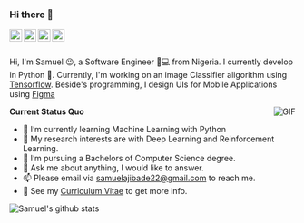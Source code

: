 ### Hi there 👋

<a href="https://www.twitter.com/ajibs_baba">
  <img align="left" alt="Wechat" width="22px" src="https://cdn.jsdelivr.net/npm/simple-icons@3.1.0/icons/twittter.svg" />
</a>
<a href="https://www.linkedin.com/in/ajibsbaba/">
  <img align="left" alt="LinkedIn" width="22px" src="https://cdn.jsdelivr.net/npm/simple-icons@3.1.0/icons/linkedin.svg" />
</a>
<a href="samuelajibade22@gmail.com">
  <img align="left" alt="'Gmail" width="22px" src="https://cdn.jsdelivr.net/npm/simple-icons@3.1.0/icons/gmail.svg" />
</a>
<a href="https://www.kaggle.com/ajibsbaba">
  <img align="left" alt="Kaggle" width="22px" src="https://cdn.jsdelivr.net/npm/simple-icons@3.1.0/icons/kaggle.svg" />
</a>

<br />
<br />

Hi, I'm Samuel 😉, a Software Engineer 👨💻 from Nigeria. I currently develop in Python 🐍. Currently, I'm working on an image Classifier aligorithm using [Tensorflow](https://www.tensorflow.org/). Beside's programming, I design UIs for Mobile Applications using [Figma](https://www.figma.com/)

  <img align="right" alt="GIF" src="https://media.giphy.com/media/iIqmM5tTjmpOB9mpbn/giphy.gif" />

**Current Status Quo**

- 🌱 I’m currently learning Machine Learning with Python
- 🤔 My research interests are with Deep Learning and Reinforcement Learning.
- 💼 I’m pursuing a Bachelors of Computer Science degree.
- 💬 Ask me about anything, I would like to answer.
- 📫 Please email via samuelajibade22@gmail.com to reach me.
- 👀 See my [Curriculum Vitae](https://drive.google.com/file/d/1OIjqR4Jcu6U1Cjoo8uccmyI9FK3SAfk3/view?usp=sharing) to get more info.

![Samuel's github stats](https://github-readme-stats.vercel.app/api?username=AjibsBaba&show_icons=true&hide_border=true)

